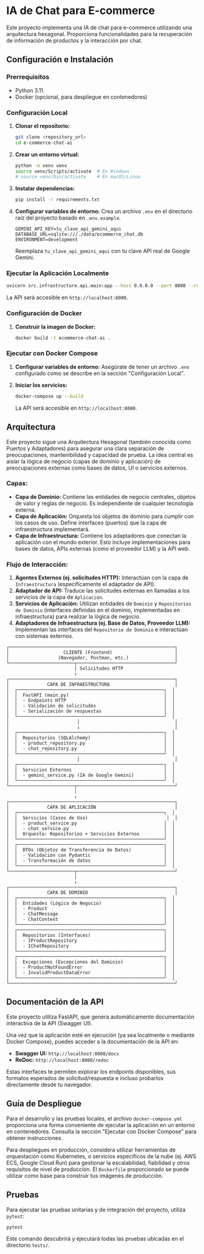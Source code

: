 # IA de Chat para E-commerce

Este proyecto implementa una IA de chat para e-commerce utilizando una arquitectura hexagonal. Proporciona funcionalidades para la recuperación de información de productos y la interacción por chat.

## Configuración e Instalación

### Prerrequisitos

*   Python 3.11
*   Docker (opcional, para despliegue en contenedores)

### Configuración Local

1.  **Clonar el repositorio:**
    ```bash
    git clone <repository_url>
    cd e-commerce-chat-ai
    ```

2.  **Crear un entorno virtual:**
    ```bash
    python -m venv venv
    source venv/Scripts/activate  # En Windows
    # source venv/bin/activate    # En macOS/Linux
    ```

3.  **Instalar dependencias:**
    ```bash
    pip install -r requirements.txt
    ```

4.  **Configurar variables de entorno:**
    Crea un archivo `.env` en el directorio raíz del proyecto basado en `.env.example`.
    ```
    GEMINI_API_KEY=tu_clave_api_gemini_aqui
    DATABASE_URL=sqlite:///./data/ecommerce_chat.db
    ENVIRONMENT=development
    ```
    Reemplaza `tu_clave_api_gemini_aqui` con tu clave API real de Google Gemini.

### Ejecutar la Aplicación Localmente

```bash
uvicorn src.infrastructure.api.main:app --host 0.0.0.0 --port 8000 --reload
```
La API será accesible en `http://localhost:8000`.

### Configuración de Docker

1.  **Construir la imagen de Docker:**
    ```bash
    docker build -t ecommerce-chat-ai .
    ```

### Ejecutar con Docker Compose

1.  **Configurar variables de entorno:**
    Asegúrate de tener un archivo `.env` configurado como se describe en la sección "Configuración Local".

2.  **Iniciar los servicios:**
    ```bash
    docker-compose up --build
    ```
    La API será accesible en `http://localhost:8000`.

## Arquitectura

Este proyecto sigue una Arquitectura Hexagonal (también conocida como Puertos y Adaptadores) para asegurar una clara separación de preocupaciones, mantenibilidad y capacidad de prueba. La idea central es aislar la lógica de negocio (capas de dominio y aplicación) de preocupaciones externas como bases de datos, UI o servicios externos.

### Capas:

*   **Capa de Dominio:** Contiene las entidades de negocio centrales, objetos de valor y reglas de negocio. Es independiente de cualquier tecnología externa.
*   **Capa de Aplicación:** Orquesta los objetos de dominio para cumplir con los casos de uso. Define interfaces (puertos) que la capa de infraestructura implementará.
*   **Capa de Infraestructura:** Contiene los adaptadores que conectan la aplicación con el mundo exterior. Esto incluye implementaciones para bases de datos, APIs externas (como el proveedor LLM) y la API web.

### Flujo de Interacción:

1.  **Agentes Externos (ej. solicitudes HTTP):** Interactúan con la capa de `Infraestructura` (específicamente el adaptador de API).
2.  **Adaptador de API:** Traduce las solicitudes externas en llamadas a los servicios de la capa de `Aplicación`.
3.  **Servicios de Aplicación:** Utilizan entidades de `Dominio` y `Repositorios de Dominio` (interfaces definidas en el dominio, implementadas en infraestructura) para realizar la lógica de negocio.
4.  **Adaptadores de Infraestructura (ej. Base de Datos, Proveedor LLM):** Implementan las interfaces del `Repositorio de Dominio` e interactúan con sistemas externos.

```
┌─────────────────────────────────────────────────────────────┐
│                    CLIENTE (Frontend)                       │
│                  (Navegador, Postman, etc.)                 │
└────────────────────────┬────────────────────────────────────┘
                         │ Solicitudes HTTP
                         ↓
┌─────────────────────────────────────────────────────────────┐
│              CAPA DE INFRAESTRUCTURA                        │
│  ┌──────────────────────────────────────────────────────┐  │
│  │  FastAPI (main.py)                                   │  │
│  │  - Endpoints HTTP                                    │  │
│  │  - Validación de solicitudes                         │  │
│  │  - Serialización de respuestas                       │  │
│  └──────────────────────────────────────────────────────┘  │
│                         │                                   │
│                         ↓                                   │
│  ┌──────────────────────────────────────────────────────┐  │
│  │  Repositorios (SQLAlchemy)                           │  │
│  │  - product_repository.py                             │  │
│  │  - chat_repository.py                                │  │
│  └──────────────────────────────────────────────────────┘  │
│                         │                                   │
│  ┌──────────────────────────────────────────────────────┐  │
│  │  Servicios Externos                                  │  │
│  │  - gemini_service.py (IA de Google Gemini)           │  │
│  └──────────────────────────────────────────────────────┘  │
└────────────────────────┬────────────────────────────────────┘
                         │
                         ↓
┌─────────────────────────────────────────────────────────────┐
│              CAPA DE APLICACIÓN                             │
│  ┌──────────────────────────────────────────────────────┐  │
│  │  Servicios (Casos de Uso)                             │  │
│  │  - product_service.py                                │  │
│  │  - chat_service.py                                   │  │
│  │  Orquesta: Repositorios + Servicios Externos         │  │
│  └──────────────────────────────────────────────────────┘  │
│  ┌──────────────────────────────────────────────────────┐  │
│  │  DTOs (Objetos de Transferencia de Datos)            │  │
│  │  - Validación con Pydantic                           │  │
│  │  - Transformación de datos                           │  │
│  └──────────────────────────────────────────────────────┘  │
└────────────────────────┬────────────────────────────────────┘
                         │
                         ↓
┌─────────────────────────────────────────────────────────────┐
│              CAPA DE DOMINIO                                │
│  ┌──────────────────────────────────────────────────────┐  │
│  │  Entidades (Lógica de Negocio)                       │  │
│  │  - Product                                           │  │
│  │  - ChatMessage                                       │  │
│  │  - ChatContext                                       │  │
│  └──────────────────────────────────────────────────────┘  │
│  ┌──────────────────────────────────────────────────────┐  │
│  │  Repositorios (Interfaces)                           │  │
│  │  - IProductRepository                                │  │
│  │  - IChatRepository                                   │  │
│  └──────────────────────────────────────────────────────┘  │
│  ┌──────────────────────────────────────────────────────┐  │
│  │  Excepciones (Excepciones del Dominio)               │  │
│  │  - ProductNotFoundError                              │  │
│  │  - InvalidProductDataError                           │  │
│  └──────────────────────────────────────────────────────┘  │
└─────────────────────────────────────────────────────────────┘
```

## Documentación de la API

Este proyecto utiliza FastAPI, que genera automáticamente documentación interactiva de la API (Swagger UI).

Una vez que la aplicación esté en ejecución (ya sea localmente o mediante Docker Compose), puedes acceder a la documentación de la API en:

*   **Swagger UI:** `http://localhost:8000/docs`
*   **ReDoc:** `http://localhost:8000/redoc`

Estas interfaces te permiten explorar los endpoints disponibles, sus formatos esperados de solicitud/respuesta e incluso probarlos directamente desde tu navegador.

## Guía de Despliegue

Para el desarrollo y las pruebas locales, el archivo `docker-compose.yml` proporciona una forma conveniente de ejecutar la aplicación en un entorno en contenedores. Consulta la sección "Ejecutar con Docker Compose" para obtener instrucciones.

Para despliegues en producción, considera utilizar herramientas de orquestación como Kubernetes, o servicios específicos de la nube (ej. AWS ECS, Google Cloud Run) para gestionar la escalabilidad, fiabilidad y otros requisitos de nivel de producción. El `Dockerfile` proporcionado se puede utilizar como base para construir tus imágenes de producción.

## Pruebas

Para ejecutar las pruebas unitarias y de integración del proyecto, utiliza `pytest`:

```bash
pytest
```

Este comando descubrirá y ejecutará todas las pruebas ubicadas en el directorio `tests/`.